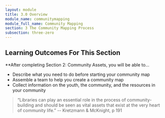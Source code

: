 ```yaml
---
layout: module
title: 3.0 Overview
module_name: communitymapping
module_full_name: Community Mapping
section: 3 The Community Mapping Process
subsection: three-zero
---
```


## Learning Outcomes For This Section
**After completing Section 2: Community Assets, you will be able to...
<ul class="fancy">
  <li>Describe what you need to do before starting your community map</li>
   <li>Assemble a team to help you create a community map</li>
    <li>Collect information on the youth, the community, and the resources in your community</li>
</ul>

>“Libraries can play an essential role in the process of community-building and should be seen as vital assets that exist at the very heart of community life.” -- Kretzmann & McKnight, p 191
